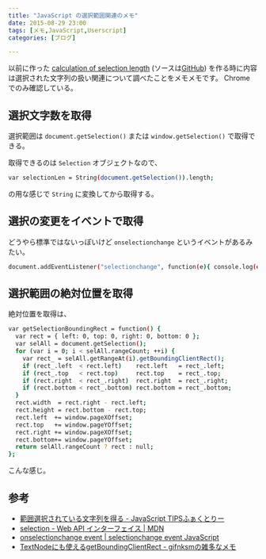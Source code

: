 ```yaml
---
title: "JavaScript の選択範囲関連のメモ"
date: 2015-08-29 23:00
tags: [メモ,JavaScript,Userscript]
categories: [ブログ]

---
```


以前に作った [calculation of selection length](https://greasyfork.org/ja/scripts/9647-calculation-of-selection-length) (ソースは[GitHub](https://github.com/sharkpp-userscripts/calculation-of-selection-length)) を作る時に内容は選択された文字列の扱い関連について調べたことをメモメモです。
Chrome でのみ確認している。

## 選択文字数を取得

選択範囲は `document.getSelection()` または `window.getSelection()` で取得できる。

取得できるのは `Selection` オブジェクトなので、

```bash
var selectionLen = String(document.getSelection()).length;
```

の用な感じで `String` に変換してから取得する。

## 選択の変更をイベントで取得

どうやら標準ではないっぽいけど `onselectionchange` というイベントがあるみたい。

```bash
document.addEventListener("selectionchange", function(e){ console.log(e); }, false);
```

## 選択範囲の絶対位置を取得

絶対位置を取得は、

```bash
var getSelectionBoundingRect = function() {
  var rect = { left: 0, top: 0, right: 0, bottom: 0 };
  var selAll = document.getSelection();
  for (var i = 0; i < selAll.rangeCount; ++i) {
    var rect_ = selAll.getRangeAt(i).getBoundingClientRect();
    if (rect_.left  < rect.left)    rect.left   = rect_.left;
    if (rect_.top   < rect.top)     rect.top    = rect_.top;
    if (rect.right  < rect_.right)  rect.right  = rect_.right;
    if (rect.bottom < rect_.bottom) rect.bottom = rect_.bottom;
  }
  rect.width  = rect.right - rect.left;
  rect.height = rect.bottom - rect.top;
  rect.left  += window.pageXOffset;
  rect.top   += window.pageYOffset;
  rect.right += window.pageXOffset;
  rect.bottom+= window.pageYOffset;
  return selAll.rangeCount ? rect : null;
};
```

こんな感じ。

## 参考

* [範囲選択されている文字列を得る - JavaScript TIPSふぁくとりー](http://www.nishishi.com/javascript/2013/get-selection-length.html)
* [selection - Web API インターフェイス | MDN](https://developer.mozilla.org/ja/docs/Web/API/Selection)
* [onselectionchange event | selectionchange event JavaScript](http://help.dottoro.com/ljixpxji.php)
* [TextNodeにも使えるgetBoundingClientRect - gifnksmの雑多なメモ](http://gifnksm.hatenablog.jp/entry/20101007/1286419969)
